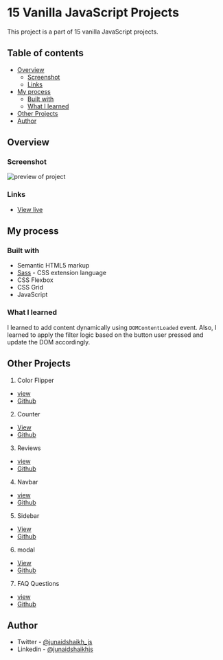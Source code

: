 # 15 Vanilla JavaScript Projects

This project is a part of 15 vanilla JavaScript projects.

## Table of contents

- [Overview](#overview)
  - [Screenshot](#screenshot)
  - [Links](#links)
- [My process](#my-process)
  - [Built with](#built-with)
  - [What I learned](#what-i-learned)
- [Other Projects](#other-projects)
- [Author](#author)

## Overview

### Screenshot

![preview of project](./preview.gif)

### Links

- [View live](https://junaidshaikh-js.github.io/menu/)

## My process

### Built with

- Semantic HTML5 markup
- [Sass](https://sass-lang.com/) - CSS extension language
- CSS Flexbox
- CSS Grid
- JavaScript

### What I learned

I learned to add content dynamically using `DOMContentLoaded` event. Also, I learned to apply the filter logic based on the button user pressed and update the DOM accordingly.

## Other Projects

1. Color Flipper

- [view](https://junaidshaikh-js.github.io/color-flipper/index.html)
- [Github](https://github.com/junaidshaikh-js/color-flipper)

2. Counter

- [View](https://junaidshaikh-js.github.io/counter/)
- [Github](https://github.com/junaidshaikh-js/counter)

3. Reviews

- [view](https://junaidshaikh-js.github.io/reviews/)
- [Github](https://github.com/junaidshaikh-js/reviews)

4. Navbar

- [view](https://junaidshaikh-js.github.io/navbar/)
- [Github](https://github.com/junaidshaikh-js/navbar)

5. Sidebar

- [View](https://junaidshaikh-js.github.io/sidebar/)
- [Github](https://github.com/junaidshaikh-js/sidebar)

6. modal

- [View](https://junaidshaikh-js.github.io/modal/)
- [Github](https://github.com/junaidshaikh-js/modal)

7. FAQ Questions

- [view](https://junaidshaikh-js.github.io/faq-questions/)
- [Github](https://github.com/junaidshaikh-js/faq-questions)

## Author

- Twitter - [@junaidshaikh_js](https://twitter.com/junaidshaikh_js)
- Linkedin - [@junaidshaikhjs](https://www.linkedin.com/in/junaidshaikhjs/)
